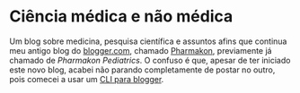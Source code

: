 # Ciência médica e não médica

Um blog sobre medicina, pesquisa científica e assuntos afins que continua meu antigo blog do [blogger.com](http://www.blogger.com), chamado [Pharmakon](http://www.pharmak.blogspot), previamente já chamado de _Pharmakon Pediatrics_. O confuso é que, apesar de ter iniciado este novo blog, acabei não parando completamente de postar no outro, pois comecei a usar um [CLI para blogger](https://github.com/fhcflx/bloggerCLI/).

